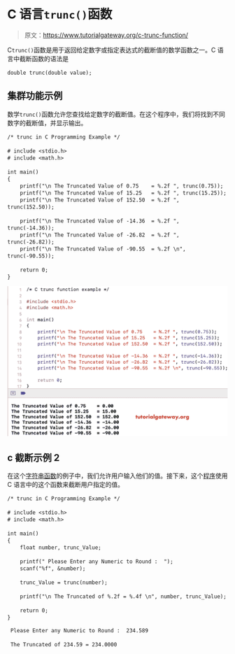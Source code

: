 # C 语言`trunc()`函数

> 原文：<https://www.tutorialgateway.org/c-trunc-function/>

C`trunc()`函数是用于返回给定数字或指定表达式的截断值的数学函数之一。C 语言中截断函数的语法是

```
double trunc(double value);
```

## 集群功能示例

数学`trunc()`函数允许您查找给定数字的截断值。在这个程序中，我们将找到不同数字的截断值，并显示输出。

```
/* trunc in C Programming Example */

# include <stdio.h>
# include <math.h>

int main()
{
    printf("\n The Truncated Value of 0.75    = %.2f ", trunc(0.75));
    printf("\n The Truncated Value of 15.25   = %.2f ", trunc(15.25));
    printf("\n The Truncated Value of 152.50  = %.2f ", trunc(152.50));

    printf("\n The Truncated Value of -14.36  = %.2f ", trunc(-14.36));
    printf("\n The Truncated Value of -26.82  = %.2f ", trunc(-26.82));
    printf("\n The Truncated Value of -90.55  = %.2f \n", trunc(-90.55));

    return 0;
}
```

![C trunc function example 1](img/fee32ca73003cd8ca7f3a15b927a0b2e.png)

## c 截断示例 2

在这个[字符串函数](https://www.tutorialgateway.org/c-string/)的例子中，我们允许用户输入他们的值。接下来，这个[程序](https://www.tutorialgateway.org/c-programming-examples/)使用 C 语言中的这个函数来截断用户指定的值。

```
/* trunc in C Programming Example */

# include <stdio.h>
# include <math.h> 

int main()
{
    float number, trunc_Value;

    printf(" Please Enter any Numeric to Round :  ");
    scanf("%f", &number);

    trunc_Value = trunc(number);

    printf("\n The Truncated of %.2f = %.4f \n", number, trunc_Value);

    return 0;
}
```

```
 Please Enter any Numeric to Round :  234.589

 The Truncated of 234.59 = 234.0000 
```